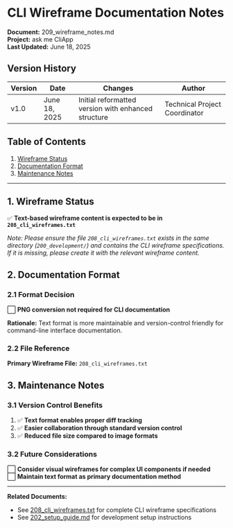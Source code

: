 # CLI Wireframe Documentation Notes

**Document:** 209_wireframe_notes.md  
**Project:** ask me CliApp  
**Last Updated:** June 18, 2025  

## Version History

| Version | Date | Changes | Author |
|---------|------|---------|--------|
| v1.0 | June 18, 2025 | Initial reformatted version with enhanced structure | Technical Project Coordinator |

## Table of Contents

1. [Wireframe Status](#1-wireframe-status)
2. [Documentation Format](#2-documentation-format)
3. [Maintenance Notes](#3-maintenance-notes)

---

## 1. Wireframe Status

✅ **Text-based wireframe content is expected to be in `208_cli_wireframes.txt`**

*Note: Please ensure the file `208_cli_wireframes.txt` exists in the same directory (`200_development/`) and contains the CLI wireframe specifications. If it is missing, please create it with the relevant wireframe content.*

## 2. Documentation Format

### 2.1 Format Decision

⬜ **PNG conversion not required for CLI documentation**

**Rationale:** Text format is more maintainable and version-control friendly for command-line interface documentation.

### 2.2 File Reference

**Primary Wireframe File:** `208_cli_wireframes.txt`

## 3. Maintenance Notes

### 3.1 Version Control Benefits

1. ✅ **Text format enables proper diff tracking**
2. ✅ **Easier collaboration through standard version control**
3. ✅ **Reduced file size compared to image formats**

### 3.2 Future Considerations

⬜ **Consider visual wireframes for complex UI components if needed**  
⬜ **Maintain text format as primary documentation method**

---

**Related Documents:**
- See [208_cli_wireframes.txt](./208_cli_wireframes.txt) for complete CLI wireframe specifications
- See [202_setup_guide.md](./202_setup_guide.md) for development setup instructions